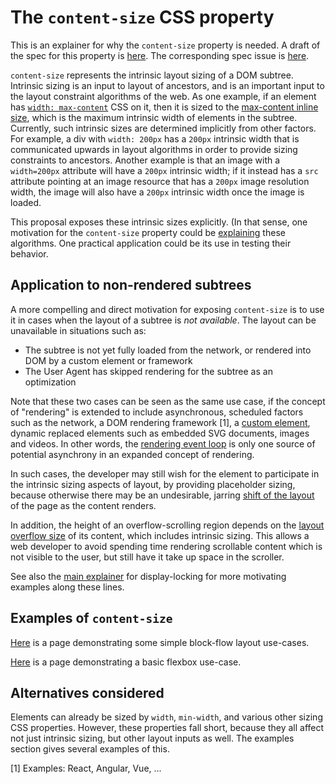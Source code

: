 # The `content-size` CSS property

This is an explainer for why the `content-size` property is needed. A draft of the spec for this property is [here](http://tabatkins.github.io/specs/css-content-size/). The corresponding spec issue is [here](https://github.com/w3c/csswg-drafts/issues/4229).

`content-size` represents the intrinsic layout sizing of a DOM subtree. Intrinsic sizing is an input to layout of ancestors, and is an important input to the layout constraint algorithms of the web. As one example, if an element has [`width: max-content`](https://drafts.csswg.org/css-sizing-3/#valdef-width-max-content) CSS on it, then it is sized to the [max-content inline size](https://drafts.csswg.org/css-sizing-3/#max-content-inline-size), which is the maximum intrinsic width of elements in the subtree. 
Currently, such intrinsic sizes are determined implicitly from other factors. For example, a div with `width: 200px` has a `200px` intrinsic width that is communicated upwards in layout algorithms in order to provide sizing constraints to ancestors. Another example is that an image with a `width=200px` attribute will have a `200px` intrinsic width; if it instead has a `src` attribute pointing at an image resource that has a `200px` image resolution width, the image will also have a `200px` intrinsic width once the image is loaded.

This proposal exposes these intrinsic sizes explicitly. (In that sense, one motivation for the `content-size` property could be [explaining](https://extensiblewebmanifesto.org) these algorithms. One practical application could be its use in testing their behavior.

## Application to non-rendered subtrees

A more compelling and direct motivation for exposing `content-size` is to use it in cases when the layout of a subtree is *not available*. The layout can be unavailable in situations such as:
* The subtree is not yet fully loaded from the network, or rendered into DOM by a custom element or framework
* The User Agent has skipped rendering for the subtree as an optimization

Note that these two cases can be seen as the same use case, if the concept of "rendering" is extended to include asynchronous, scheduled factors such as the network, a DOM rendering framework [1], a [custom element](https://developer.mozilla.org/en-US/docs/Web/Web_Components/Using_custom_elements), dynamic replaced elements such as embedded SVG documents, images and videos. In other words, the [rendering event loop](https://github.com/chrishtr/rendering/blob/master/rendering-event-loop.md) is only one source of potential asynchrony in an expanded concept of rendering.

In such cases, the developer may still wish for the element to participate in the intrinsic sizing aspects of layout, by providing placeholder sizing, because otherwise there may be an undesirable, jarring [shift of the layout](https://web.dev/layout-instability-api) of the page as the content renders.

In addition, the height of an overflow-scrolling region depends on the [layout overflow size](https://developer.mozilla.org/en-US/docs/Web/CSS/CSS_Flow_Layout/Flow_Layout_and_Overflow) of its content, which includes intrinsic sizing. This allows a web developer to avoid spending time rendering scrollable content which is not visible to the user, but still have it take up space in the scroller.

See also the [main explainer](https://github.com/WICG/display-locking/blob/master/README.md) for display-locking for more motivating examples along these lines.

## Examples of `content-size`

[Here](https://wicg.github.io/display-locking/sample-code/contain-size-block-flow-examples.html) is a page demonstrating some simple block-flow layout use-cases.

[Here](https://wicg.github.io/display-locking/sample-code/contain-size-flexbox-examples.html) is a page demonstrating a basic flexbox use-case.

## Alternatives considered

Elements can already be sized by `width`, `min-width`, and various other sizing CSS properties. However, these properties fall short, because they all affect not just intrinsic sizing, but other layout inputs as well. The examples section gives several examples of this.

[1] Examples: React, Angular, Vue, ...
